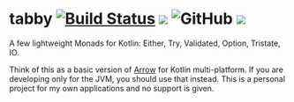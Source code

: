 # tabby [![Build Status](https://github.com/sksamuel/tabby/workflows/master/badge.svg)](https://github.com/kotest/tabby/actions) [<img src="https://img.shields.io/maven-central/v/com.sksamuel.tabby/tabby-core-jvm.svg?label=latest%20release"/>](http://search.maven.org/#search|ga|1|kotest) ![GitHub](https://img.shields.io/github/license/sksamuel/tabby) [<img src="https://img.shields.io/nexus/s/https/oss.sonatype.org/com.sksamuel.tabby/tabby-core-jvm.svg?label=latest%20snapshot"/>](https://oss.sonatype.org/content/repositories/snapshots/io/kotest/)

A few lightweight Monads for Kotlin: Either, Try, Validated, Option, Tristate, IO.

Think of this as a basic version of [Arrow](https://arrow-kt.io/) for Kotlin multi-platform.
If you are developing only for the JVM, you should use that instead. This is a personal project for my own applications and no support is given.
